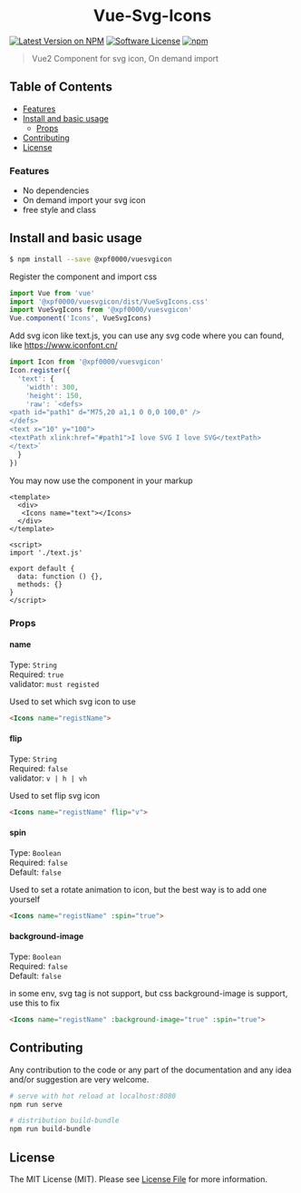 <h1 align="center">Vue-Svg-Icons</h1>

[![Latest Version on NPM](https://img.shields.io/npm/v/@xpf0000/vuesvgicon.svg?style=flat-square)](https://npmjs.com/package/@xpf0000/vuesvgicon)
[![Software License](https://img.shields.io/badge/license-MIT-brightgreen.svg?style=flat-square)](LICENSE.md)
[![npm](https://img.shields.io/npm/dt/@xpf0000/vuesvgicon.svg?style=flat-square)](https://www.npmjs.com/package/@xpf0000/vuesvgicon)

> Vue2 Component for svg icon, On demand import


## Table of Contents

* [Features](#features)
* [Install and basic usage](#install-and-basic-usage)
  * [Props](#props)
* [Contributing](#contributing)
* [License](#license)

### Features

* No dependencies
* On demand import your svg icon
* free style and class

## Install and basic usage

```bash
$ npm install --save @xpf0000/vuesvgicon
```


Register the component and import css

```js
import Vue from 'vue'
import '@xpf0000/vuesvgicon/dist/VueSvgIcons.css'
import VueSvgIcons from '@xpf0000/vuesvgicon'
Vue.component('Icons', VueSvgIcons)
```
Add svg icon like text.js, you can use any svg code where you can found, like
https://www.iconfont.cn/

```js
import Icon from '@xpf0000/vuesvgicon'
Icon.register({
  'text': {
    'width': 300,
    'height': 150,
    'raw': `<defs>
<path id="path1" d="M75,20 a1,1 0 0,0 100,0" />
</defs>
<text x="10" y="100">
<textPath xlink:href="#path1">I love SVG I love SVG</textPath>
</text>`
  }
})
```

You may now use the component in your markup

```vue
<template>
  <div>
   <Icons name="text"></Icons>
  </div>
</template>

<script>
import './text.js'

export default {
  data: function () {},
  methods: {}
}
</script>
```

### Props

#### name
Type: `String`<br>
Required: `true`<br>
validator: `must registed`<br>

Used to set which svg icon to use

```html
<Icons name="registName">
```

#### flip
Type: `String`<br>
Required: `false`<br>
validator: `v | h | vh`

Used to set flip svg icon

```html
<Icons name="registName" flip="v">
```

#### spin
Type: `Boolean`<br>
Required: `false`<br>
Default: `false`

Used to set a rotate animation to icon, but the best way is to add one yourself

```html
<Icons name="registName" :spin="true">
```

#### background-image
Type: `Boolean`<br>
Required: `false`<br>
Default: `false`

in some env, svg tag is not support, but css background-image is support, use this to fix

```html
<Icons name="registName" :background-image="true" :spin="true">
```

## Contributing

Any contribution to the code or any part of the documentation and any idea and/or suggestion are very welcome.

``` bash
# serve with hot reload at localhost:8080
npm run serve

# distribution build-bundle
npm run build-bundle
```

## License

The MIT License (MIT). Please see [License File](LICENSE) for more information.
